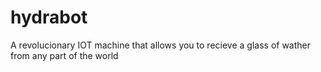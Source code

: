 # hydrabot
A revolucionary IOT machine that allows you to recieve a glass of wather from any part of the world
